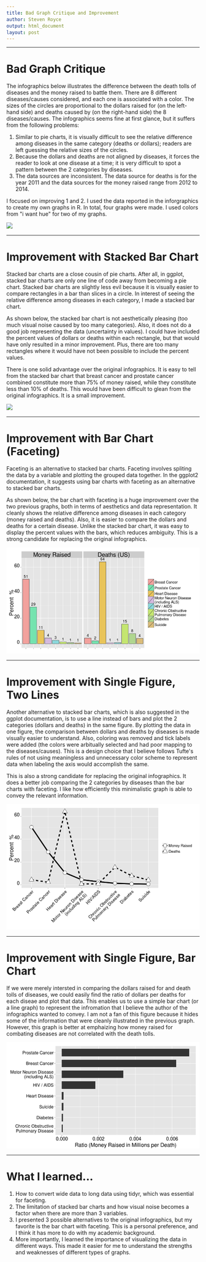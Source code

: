 ```yaml
---
title: Bad Graph Critique and Improvement
author: Steven Royce  
output: html_document
layout: post
---
```

___
# Bad Graph Critique  
The infographics below illustrates the difference between the death tolls of diseases and the money raised to battle them. There are 8 different diseases/causes considered, and each one is associated with a color. The sizes of the circles are proportional to the dollars raised for (on the left-hand side) and deaths caused by (on the right-hand side) the 8 diseases/causes. The infographics seems fine at first glance, but it suffers from the following problems:  
    
1. Similar to pie charts, it is visually difficult to see the relative difference among diseases in the same category (deaths or dollars); readers are left guessing the relative sizes of the circles.
2. Because the dollars and deaths are not aligned by diseases, it forces the reader to look at one disease at a time; it is very difficult to spot a pattern between the 2 categories by diseases. 
3. The data sources are inconsistent. The data source for deaths is for the year 2011 and the data sources for the money raised range from 2012 to 2014.  
  
I focused on improving 1 and 2. I used the data reported in the inforgraphics to create my own graphs in R. In total, four graphs were made. I used colors from "i want hue" for two of my graphs.   

![](https://raw.githubusercontent.com/steveroy0226/edav/gh-pages/_posts/origFig.png)
___
# Improvement with Stacked Bar Chart  
Stacked bar charts are a close cousin of pie charts. After all, in ggplot, stacked bar charts are only one line of code away from becoming a pie chart. Stacked bar charts are slightly less evil because it is visually easier to compare rectangles in a bar than slices in a circle. In interest of seeing the relative difference among diseases in each category, I made a stacked bar chart.  
  
As shown below, the stacked bar chart is not aesthetically pleasing (too much visual noise caused by too many categories). Also, it does not do a good job representing the data (uncertainty in values). I could have included the percent values of dollars or deaths within each rectangle, but that would have only resulted in a minor improvement. Plus, there are too many rectangles where it would have not been possible to include the percent values.  
  
There is one solid advantage over the original infographics. It is easy to tell from the stacked bar chart that breast cancer and prostate cancer combined constitute more than 75% of money raised, while they constitute less than 10% of deaths. This would have been difficult to glean from the original infographics. It is a small improvement.  

![](https://raw.githubusercontent.com/steveroy0226/edav/gh-pages/_posts/2015-03-24-BlogPost_files/figure-html/unnamed-chunk-1-1.png)
___
# Improvement with Bar Chart (Faceting) 
Faceting is an alternative to stacked bar charts. Faceting involves spliting the data by a variable and plotting the grouped data together. In the ggplot2 documentation, it suggests using bar charts with faceting as an alternative to stacked bar charts.  
  
As shown below, the bar chart with faceting is a huge improvement over the two previous graphs, both in terms of aesthetics and data representation. It cleanly shows the relative difference among diseases in each category (money raised and deaths). Also, it is easier to compare the dollars and deaths for a certain disease. Unlike the stacked bar chart, it was easy to display the percent values with the bars, which reduces ambiguity. This is a strong candidate for replacing the original infographics.  

![](2015-03-24-BlogPost_files/figure-html/unnamed-chunk-2-1.png) 
___
# Improvement with Single Figure, Two Lines 
Another alternative to stacked bar charts, which is also suggested in the ggplot documentation, is to use a line instead of bars and plot the 2 categories (dollars and deaths) in the same figure. By plotting the data in one figure, the comparison between dollars and deaths by diseases is made visually easier to understand. Also, coloring was removed and tick labels were added (the colors were arbitually selected and had poor mapping to the diseases/causes). This is a design choice that I believe follows Tufte's rules of not using meaningless and unnecessary color scheme to represent data when labeling the axis would accomplish the same.  

This is also a strong candidate for replacing the original infographics. It does a better job comparing the 2 categories by diseases than the bar charts with faceting. I like how efficiently this minimalistic graph is able to convey the relevant information.  

![](2015-03-24-BlogPost_files/figure-html/unnamed-chunk-3-1.png) 

___
# Improvement with Single Figure, Bar Chart
If we were merely intersted in comparing the dollars raised for and death tolls of diseases, we could easily find the ratio of dollars per deaths for each diseae and plot that data. This enables us to use a simple bar chart (or a line graph) to represent the infromation that I believe the author of the infographics wanted to convey. I am not a fan of this figure because it hides some of the information that were cleanly illustrated in the previous graph. However, this graph is better at emphaizing how money raised for combating diseases are not correlated with the death tolls. 

![](2015-03-24-BlogPost_files/figure-html/unnamed-chunk-4-1.png) 

___
# What I learned...
1. How to convert wide data to long data using tidyr, which was essential for faceting. 
2. The limitation of stacked bar charts and how visual noise becomes a factor when there are more than 3 variables.
3. I presented 3 possible alternatives to the original infographics, but my favorite is the bar chart with faceting. This is a personal preference, and I think it has more to do with my academic background.  
4. More importantly, I learned the importance of visualizing the data in different ways. This made it easier for me to understand the strengths and weaknesses of different types of graphs. 
